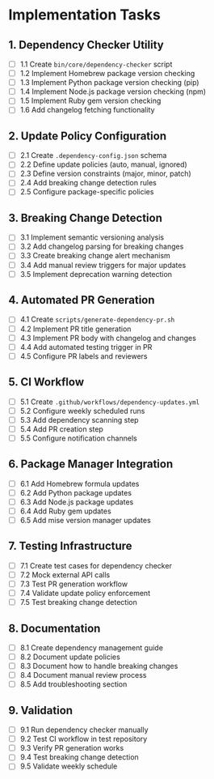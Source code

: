 # Implementation Tasks

## 1. Dependency Checker Utility
- [ ] 1.1 Create `bin/core/dependency-checker` script
- [ ] 1.2 Implement Homebrew package version checking
- [ ] 1.3 Implement Python package version checking (pip)
- [ ] 1.4 Implement Node.js package version checking (npm)
- [ ] 1.5 Implement Ruby gem version checking
- [ ] 1.6 Add changelog fetching functionality

## 2. Update Policy Configuration
- [ ] 2.1 Create `.dependency-config.json` schema
- [ ] 2.2 Define update policies (auto, manual, ignored)
- [ ] 2.3 Define version constraints (major, minor, patch)
- [ ] 2.4 Add breaking change detection rules
- [ ] 2.5 Configure package-specific policies

## 3. Breaking Change Detection
- [ ] 3.1 Implement semantic versioning analysis
- [ ] 3.2 Add changelog parsing for breaking changes
- [ ] 3.3 Create breaking change alert mechanism
- [ ] 3.4 Add manual review triggers for major updates
- [ ] 3.5 Implement deprecation warning detection

## 4. Automated PR Generation
- [ ] 4.1 Create `scripts/generate-dependency-pr.sh`
- [ ] 4.2 Implement PR title generation
- [ ] 4.3 Implement PR body with changelog and changes
- [ ] 4.4 Add automated testing trigger in PR
- [ ] 4.5 Configure PR labels and reviewers

## 5. CI Workflow
- [ ] 5.1 Create `.github/workflows/dependency-updates.yml`
- [ ] 5.2 Configure weekly scheduled runs
- [ ] 5.3 Add dependency scanning step
- [ ] 5.4 Add PR creation step
- [ ] 5.5 Configure notification channels

## 6. Package Manager Integration
- [ ] 6.1 Add Homebrew formula updates
- [ ] 6.2 Add Python package updates
- [ ] 6.3 Add Node.js package updates
- [ ] 6.4 Add Ruby gem updates
- [ ] 6.5 Add mise version manager updates

## 7. Testing Infrastructure
- [ ] 7.1 Create test cases for dependency checker
- [ ] 7.2 Mock external API calls
- [ ] 7.3 Test PR generation workflow
- [ ] 7.4 Validate update policy enforcement
- [ ] 7.5 Test breaking change detection

## 8. Documentation
- [ ] 8.1 Create dependency management guide
- [ ] 8.2 Document update policies
- [ ] 8.3 Document how to handle breaking changes
- [ ] 8.4 Document manual review process
- [ ] 8.5 Add troubleshooting section

## 9. Validation
- [ ] 9.1 Run dependency checker manually
- [ ] 9.2 Test CI workflow in test repository
- [ ] 9.3 Verify PR generation works
- [ ] 9.4 Test breaking change detection
- [ ] 9.5 Validate weekly schedule
